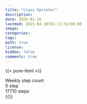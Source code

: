 ```yaml
---
title: "class Sprinter"
description: 
date: 2025-01-16
lastmod: 2025-04-18T01:13:51+08:00
image: 
categories: 
tags: 
math: true
license: 
hidden: false
comments: true
---
```

{{< pure-html >}}
<div class="chart-wrap vertical">
  <div class="title">Weekly step count</div>
  <div class="grid">
    <div class="bottom"> 0 step </div>
    <div class="bar" style="--bar-value:38%;" data-name="6656" title="04-12"></div>
    <div class="bar" style="--bar-value:64%;" data-name="11380" title="04-13"></div>
    <div class="bar" style="--bar-value:100%;" data-name="17710" title="04-14"></div>
    <div class="bar" style="--bar-value:42%;" data-name="7408" title="04-15"></div>
    <div class="bar" style="--bar-value:0%;" data-name="57" title="04-16"></div>
    <div class="bar" style="--bar-value:0%;" data-name="74" title="04-17"></div>
    <div class="bar" style="--bar-value:0%;" data-name="0" title="04-18"></div>
<div class="top"> 17710 steps </div>
  </div>
</div>
{{</ pure-html >}}